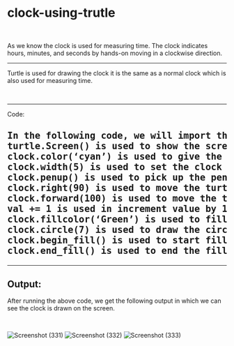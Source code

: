# clock-using-trutle
<br>
<p>As we know the clock is used for measuring time. The clock indicates hours, minutes, and seconds by hands-on moving in a clockwise direction.</p>
<hr>
<p>Turtle is used for drawing the clock it is the same as a normal clock which is also used for measuring time.</p>
<br>
<hr>
</h2>Code:<h2>
<pre>
In the following code, we will import the turtle module from turtle import *, import turtle. The turtle() method is used to make objects.
turtle.Screen() is used to show the screen on which we draw the shapes.
clock.color(‘cyan’) is used to give the color to the clock.
clock.width(5) is used to set the clock width.
clock.penup() is used to pick up the pen.
clock.right(90) is used to move the turtle in the right direction.
clock.forward(100) is used to move the turtle in the forward direction.
val += 1 is used in increment value by 1.
clock.fillcolor(‘Green’) is used to fill the color in the clock.
clock.circle(7) is used to draw the circle with radius 7.
clock.begin_fill() is used to start filling color in the clock.
clock.end_fill() is used to end the filling color in the clock.
</pre>
  <hr>
  <h2>Output:</h2>
<p>
After running the above code, we get the following output in which we can see the clock is drawn on the screen.</p>
<br>

![Screenshot (331)](https://user-images.githubusercontent.com/92047366/183116572-9587418c-ab21-4078-9cd1-5e0647b6a606.png)
![Screenshot (332)](https://user-images.githubusercontent.com/92047366/183116610-70fccb60-bc77-49cb-874e-a408a0df1349.png)
![Screenshot (333)](https://user-images.githubusercontent.com/92047366/183116871-56fedd6d-3301-4e7f-bb3d-7cced001e5e6.png)

